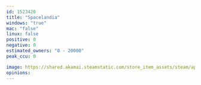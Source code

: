 ```yaml
---
id: 1523420
title: "Spacelandia"
windows: "true"
mac: "false"
linux: false
positive: 0
negative: 0
estimated_owners: "0 - 20000"
peak_ccu: 0

image: https://shared.akamai.steamstatic.com/store_item_assets/steam/apps/1523420/header.jpg?t=1613765352
opinions:
---
```

